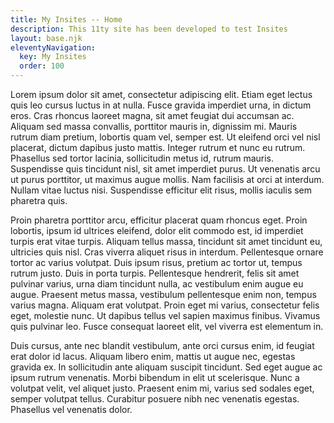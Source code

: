 ```yaml
---
title: My Insites -- Home
description: This 11ty site has been developed to test Insites
layout: base.njk
eleventyNavigation:
  key: My Insites
  order: 100
---
```


Lorem ipsum dolor sit amet, consectetur adipiscing elit. Etiam eget lectus quis leo cursus luctus in at nulla. Fusce gravida imperdiet urna, in dictum eros. Cras rhoncus laoreet magna, sit amet feugiat dui accumsan ac. Aliquam sed massa convallis, porttitor mauris in, dignissim mi. Mauris rutrum diam pretium, lobortis quam vel, semper est. Ut eleifend orci vel nisl placerat, dictum dapibus justo mattis. Integer rutrum et nunc eu rutrum. Phasellus sed tortor lacinia, sollicitudin metus id, rutrum mauris. Suspendisse quis tincidunt nisl, sit amet imperdiet purus. Ut venenatis arcu ut purus porttitor, ut maximus augue mollis. Nam facilisis at orci at interdum. Nullam vitae luctus nisi. Suspendisse efficitur elit risus, mollis iaculis sem pharetra quis.

Proin pharetra porttitor arcu, efficitur placerat quam rhoncus eget. Proin lobortis, ipsum id ultrices eleifend, dolor elit commodo est, id imperdiet turpis erat vitae turpis. Aliquam tellus massa, tincidunt sit amet tincidunt eu, ultricies quis nisl. Cras viverra aliquet risus in interdum. Pellentesque ornare tortor ac varius volutpat. Duis ipsum risus, pretium ac tortor ut, tempus rutrum justo. Duis in porta turpis. Pellentesque hendrerit, felis sit amet pulvinar varius, urna diam tincidunt nulla, ac vestibulum enim augue eu augue. Praesent metus massa, vestibulum pellentesque enim non, tempus varius magna. Aliquam erat volutpat. Proin eget mi varius, consectetur felis eget, molestie nunc. Ut dapibus tellus vel sapien maximus finibus. Vivamus quis pulvinar leo. Fusce consequat laoreet elit, vel viverra est elementum in.

Duis cursus, ante nec blandit vestibulum, ante orci cursus enim, id feugiat erat dolor id lacus. Aliquam libero enim, mattis ut augue nec, egestas gravida ex. In sollicitudin ante aliquam suscipit tincidunt. Sed eget augue ac ipsum rutrum venenatis. Morbi bibendum in elit ut scelerisque. Nunc a volutpat velit, vel aliquet justo. Praesent enim mi, varius sed sodales eget, semper volutpat tellus. Curabitur posuere nibh nec venenatis egestas. Phasellus vel venenatis dolor.